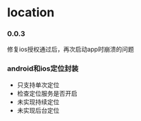 # location


### 0.0.3
修复ios授权通过后，再次启动app时崩溃的问题

### android和ios定位封装

- 只支持单次定位
- 检查定位服务是否开启
- 未实现持续定位
- 未实现后台定位
